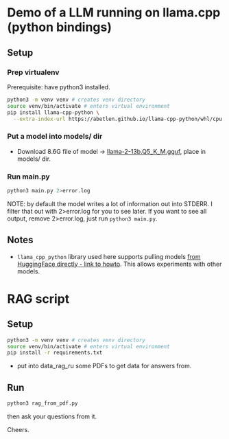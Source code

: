 # Demo of a LLM running on llama.cpp (python bindings)

## Setup

### Prep virtualenv

Prerequisite: have python3 installed.

```bash
python3 -m venv venv # creates venv directory
source venv/bin/activate # enters virtual environment
pip install llama-cpp-python \
  --extra-index-url https://abetlen.github.io/llama-cpp-python/whl/cpu # rm extra-index-url part if runs on GPU
```

### Put a model into models/ dir

- Download 8.6G file of model -> [llama-2-13b.Q5_K_M.gguf](https://huggingface.co/TheBloke/Llama-2-13B-GGUF/resolve/main/llama-2-13b.Q5_K_M.gguf?download=true), place in models/ dir.

### Run main.py

```bash
python3 main.py 2>error.log
```
NOTE: by default the model writes a lot of information out into STDERR. I filter that out with 2>error.log for you to see later.
If you want to see all output, remove 2>error.log, just run `python3 main.py`.


## Notes

- `llama_cpp_python` library used here supports pulling models [from HuggingFace directly - link to howto](https://github.com/abetlen/llama-cpp-python?tab=readme-ov-file#pulling-models-from-hugging-face-hub). This allows experiments with other models.


# RAG script

## Setup

```bash
python3 -m venv venv # creates venv directory
source venv/bin/activate # enters virtual environment
pip install -r requirements.txt
```
+ put into data_rag_ru some PDFs to get data for answers from.

## Run

```bash
python3 rag_from_pdf.py
```
then ask your questions from it.

Cheers.